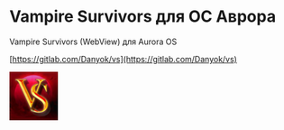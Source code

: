 Vampire Survivors для ОС Аврора
===================

Vampire Survivors (WebView) для Aurora OS

[https://gitlab.com/Danyok/vs](https://gitlab.com/Danyok/vs)

![picture](../assets/images/open-source/com.gitlab.danyok.vs.png)